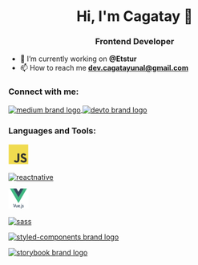 <h1 align="center">Hi, I'm Cagatay 👋</h1>
<h3 align="center">Frontend Developer</h3>


- 🚀 I’m currently working on **@Etstur**
- 📫 How to reach me **dev.cagatayunal@gmail.com**

<h3 align="left">Connect with me:</h3>
<p align="left">
<a href="https://medium.com/@CagatayUnal" target="blank">
<img align="center" src="https://www.pngitem.com/pimgs/m/214-2148103_medium-logo-round-png-download-medium-logo-round.png" alt="medium brand logo" height="30" width="40" />
</a>
<a href="https://dev.to/cagatayunal" target="blank">
<img align="center" src="https://cdn.shopify.com/s/files/1/1626/8507/files/Dev_400x400_50x@2x.png?v=1541525157" alt="devto brand logo" height="30" width="40" />
</a>
</p>

<h3 align="left">Languages and Tools:</h3>
<p align="left">

<a href="https://developer.mozilla.org/en-US/docs/Web/JavaScript" target="_blank"> <img src="https://raw.githubusercontent.com/devicons/devicon/master/icons/javascript/javascript-original.svg" alt="javascript" width="40" height="40"/> </a> 

<a href="https://reactnative.dev/" target="_blank"> <img src="https://reactnative.dev/img/header_logo.svg" alt="reactnative" width="40" height="40"/> </a> 

<a href="https://vuejs.org/" target="_blank"> <img src="https://raw.githubusercontent.com/devicons/devicon/master/icons/vuejs/vuejs-original-wordmark.svg" alt="vuejs" width="40" height="40"/> </a> </p>

<a href="https://sass-lang.com" target="_blank"> <img src="https://sass-lang.com/assets/img/logos/logo-b6e1ef6e.svg" alt="sass" width="40" height="40"/> </a> 

<a href="https://styled-components.com/" target="_blank"> <img src="https://styled-components.com/logo.png" alt="styled-components brand logo" width="40" height="40"/> </a> 

<a href="https://storybook.js.org" target="_blank"> <img src="https://user-images.githubusercontent.com/321738/63501763-88dbf600-c4cc-11e9-96cd-94adadc2fd72.png" alt="storybook brand logo" width="40" height="40"/> </a> 

